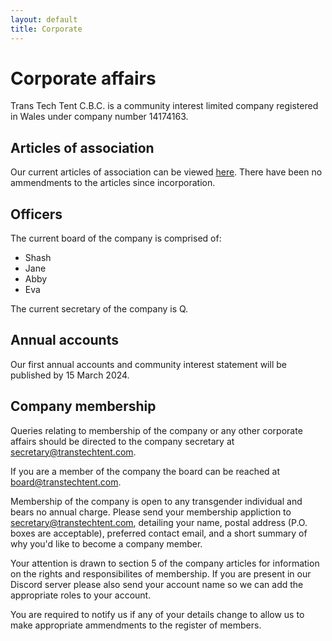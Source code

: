 ```yaml
---
layout: default
title: Corporate
---
```


# Corporate affairs

Trans Tech Tent C.B.C. is a community interest limited company registered in Wales under company number 14174163.

## Articles of association

Our current articles of association can be viewed [here](/res/articles.pdf). There have been no ammendments to the articles since incorporation.

## Officers

The current board of the company is comprised of:
- Shash
- Jane
- Abby
- Eva

The current secretary of the company is Q.

## Annual accounts

Our first annual accounts and community interest statement will be published by 15 March 2024.

## Company membership

Queries relating to membership of the company or any other corporate affairs should be directed to the
company secretary at [secretary@transtechtent.com](mailto:secretary@transtechtent.com).

If you are a member of the company the board can be reached at [board@transtechtent.com](mailto:board@transtechtent.com).

Membership of the company is open to any transgender individual and bears no annual charge.
Please send your membership appliction to [secretary@transtechtent.com](mailto:secretary@transtechtent.com),
detailing your name, postal address (P.O. boxes are acceptable), preferred contact email, and a short summary of
why you'd like to become a company member.

Your attention is drawn to section 5 of the company articles
for information on the rights and responsibilites of membership. If you are present in our Discord server 
please also send your account name so we can add the appropriate roles to your account.

You are required to notify us if any of your details change to allow us to make appropriate ammendments to the
register of members.

